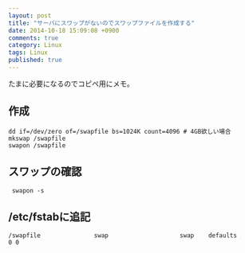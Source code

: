 ```yaml
---
layout: post
title: "サーバにスワップがないのでスワップファイルを作成する"
date: 2014-10-18 15:09:08 +0900
comments: true
category: Linux
tags: Linux
published: true
---
```


たまに必要になるのでコピペ用にメモ。

## 作成

```
dd if=/dev/zero of=/swapfile bs=1024K count=4096 # 4GB欲しい場合
mkswap /swapfile
swapon /swapfile
```

## スワップの確認

```
 swapon -s
```

## /etc/fstabに追記

```
/swapfile               swap                    swap    defaults        0 0
```
